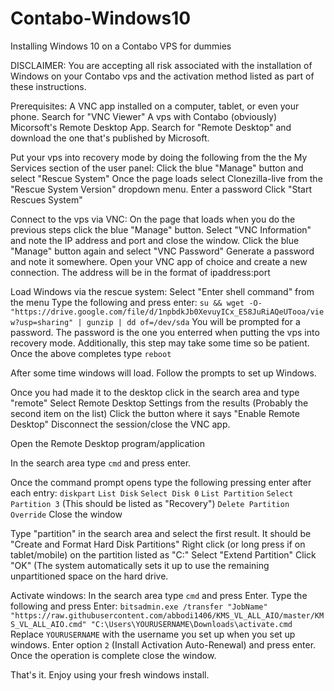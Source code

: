 # Contabo-Windows10
Installing Windows 10 on a Contabo VPS for dummies

DISCLAIMER:
  You are accepting all risk associated with the installation of Windows on your Contabo vps and the activation method listed as part of these instructions.

Prerequisites:
  A VNC app installed on a computer, tablet, or even your phone.  Search for "VNC Viewer"
  A vps with Contabo (obviously)
  Micorsoft's Remote Desktop App.  Search for "Remote Desktop" and download the one that's published by Microsoft.
  
Put your vps into recovery mode by doing the following from the the My Services section of the user panel:
  Click the blue "Manage" button and select "Rescue System"
  Once the page loads select Clonezilla-live from the "Rescue System Version" dropdown menu.
  Enter a password
  Click "Start Rescues System"

Connect to the vps via VNC:
  On the page that loads when you do the previous steps click the blue "Manage" button.
  Select "VNC Information" and note the IP address and port and close the window.
  Click the blue "Manage" button again and select "VNC Password"
    Generate a password and note it somewhere.
  Open your VNC app of choice and create a new connection.
    The address will be in the format of ipaddress:port
  
Load Windows via the rescue system:
  Select "Enter shell command" from the menu
  Type the following and press enter:
    `su && wget -O- "https://drive.google.com/file/d/1npbdkJb0XevuyICx_E58JuRiAQeUTooa/view?usp=sharing" | gunzip | dd of=/dev/sda`
      You will be prompted for a password.  The password is the one you enterred when putting the vps into recovery mode.
      Additionally, this step may take some time so be patient.
  Once the above completes type `reboot`
  
After some time windows will load.  Follow the prompts to set up Windows.

Once you had made it to the desktop click in the search area and type "remote"
  Select Remote Desktop Settings from the results (Probably the second item on the list)
  Click the button where it says "Enable Remote Desktop"
  Disconnect the session/close the VNC app.
  
Open the Remote Desktop program/application

In the search area type `cmd` and press enter.  

Once the command prompt opens type the following pressing enter after each entry:
  `diskpart`
  `List Disk`
  `Select Disk 0`
  `List Partition`
  `Select Partition 3` (This should be listed as "Recovery")
  `Delete Partition Override`
  Close the window
  
Type "partition" in the search area and select the first result.  It should be "Create and Format Hard Disk Partitions"
  Right click (or long press if on tablet/mobile) on the partition listed as "C:"
  Select "Extend Partition"
  Click "OK" (The system automatically sets it up to use the remaining unpartitioned space on the hard drive.
  
Activate windows:
  In the search area type `cmd` and press Enter.
  Type the following and press Enter:
    `bitsadmin.exe /transfer "JobName" "https://raw.githubusercontent.com/abbodi1406/KMS_VL_ALL_AIO/master/KMS_VL_ALL_AIO.cmd" "C:\Users\YOURUSERNAME\Downloads\activate.cmd`
      Replace `YOURUSERNAME` with the username you set up when you set up windows.
    Enter option `2` (Install Activation Auto-Renewal) and press enter. 
    Once the operation is complete close the window.
    
That's it.  Enjoy using your fresh windows install.
